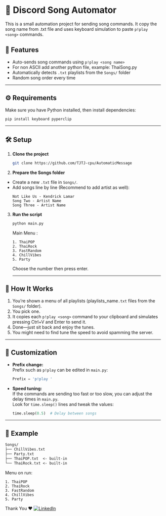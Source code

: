 # 🎵 Discord Song Automator  
This is a small automation project for sending song commands. 
It copy the song name from .txt file and uses keyboard simulation to paste `p!play <song>` commands.

## 🌟 Features
- Auto-sends song commands using `p!play <song name>`
- For non ASCII add another python file, example: ThaiSong.py
- Automatically detects `.txt` playlists from the `Songs/` folder
- Random song order every time 

---

## ⚙️ Requirements

Make sure you have Python installed, then install dependencies:

   ```bash
   pip install keyboard pyperclip
   ```

---

## 🛠 Setup

1. **Clone the project**  
   ```bash
   git clone https://github.com/TJTJ-cpu/AutomaticMessage
   ```

2. **Prepare the Songs folder**  
  - Create a new `.txt` file in `Songs/`.
  - Add songs line by line (Recommend to add artist as well):
    ```
    Not Like Us - Kendrick Lamar
    Song Two - Artist Name
    Song Three - Artist Name
    ```

3. **Run the script**  
   ```bash
   python main.py
   ```
   Main Menu :
   ```
   1. ThaiPOP
   2. ThaiRock
   3. FastRandom
   4. ChillVibes
   5. Party
   ```
   Choose the number then press enter.
   
   ---

## 🤖 How It Works

1. You’re shown a menu of all playlists (playlists_name`.txt` files from the `Songs/` folder).
2. You pick one.
3. It copies each `p!play <song>` command to your clipboard and simulates pressing Ctrl+V and Enter to send it.
4. Done—just sit back and enjoy the tunes.
5. You might need to find tune the speed to avoid spamming the server.

---

## 🧪 Customization

- **Prefix change:**  
  Prefix such as `p!play` can be edited in `main.py`:
  ```python
  Prefix = 'p!play '
  ```
- **Speed tuning:**  
  If the commands are sending too fast or too slow, you can adjust the delay times in `main.py`.  
  Look for `time.sleep()` lines and tweak the values:
  ```python
  time.sleep(0.5)  # Delay between songs
  ```
  
---

## 📸 Example

```txt
Songs/
├── ChillVibes.txt
├── Party.txt
├── ThaiPOP.txt  <- built-in
└── ThaiRock.txt <- built-in
```

Menu on run:
```
1. ThaiPOP
2. ThaiRock
3. FastRandom
4. ChillVibes
5. Party
```

Thank You ❤️ 
[![LinkedIn](https://img.shields.io/badge/LinkedIn-Connect-blue?style=flat&logo=linkedin)](https://www.linkedin.com/in/tungjai-mady/)
